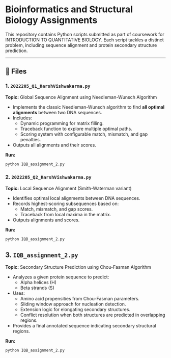 # Bioinformatics and Structural Biology Assignments

This repository contains Python scripts submitted as part of coursework for INTRODUCTION TO QUANTITATIVE BIOLOGY. Each script tackles a distinct problem, including sequence alignment and protein secondary structure prediction.

---

## 📁 Files

### 1. `2022205_Q1_HarshVishwakarma.py`

**Topic:** Global Sequence Alignment using Needleman-Wunsch Algorithm

- Implements the classic Needleman-Wunsch algorithm to find **all optimal alignments** between two DNA sequences.
- Includes:
  - Dynamic programming for matrix filling.
  - Traceback function to explore multiple optimal paths.
  - Scoring system with configurable match, mismatch, and gap penalties.
- Outputs all alignments and their scores.

**Run:**
```bash
python IQB_assignment_2.py
```

### 2. `2022205_Q2_HarshVishwakarma.py`

**Topic:** Local Sequence Alignment (Smith-Waterman variant)

- Identifies optimal local alignments between DNA sequences.
- Records highest-scoring subsequences based on:
  - Match, mismatch, and gap scores.
  - Traceback from local maxima in the matrix.
- Outputs alignments and scores.

**Run:**
```bash
python IQB_assignment_2.py
```

## 3. `IQB_assignment_2.py`

**Topic:** Secondary Structure Prediction using Chou-Fasman Algorithm

- Analyzes a given protein sequence to predict:
  - Alpha helices (H)
  - Beta strands (S)
- Uses:
  - Amino acid propensities from Chou-Fasman parameters.
  - Sliding window approach for nucleation detection.
  - Extension logic for elongating secondary structures.
  - Conflict resolution when both structures are predicted in overlapping regions.
- Provides a final annotated sequence indicating secondary structural regions.

**Run:**
```bash
python IQB_assignment_2.py
```


